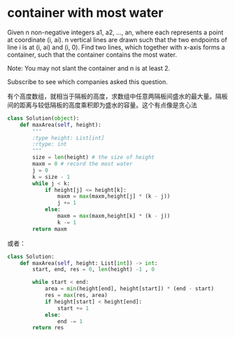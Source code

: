 # container with most water

Given n non-negative integers a1, a2, ..., an, where each represents a point at coordinate (i, ai). n vertical lines are drawn such that the two endpoints of line i is at (i, ai) and (i, 0). Find two lines, which together with x-axis forms a container, such that the container contains the most water.

Note: You may not slant the container and n is at least 2.

Subscribe to see which companies asked this question.

有个高度数组，就相当于隔板的高度，求数组中任意两隔板间盛水的最大量。隔板间的距离与较低隔板的高度乘积即为盛水的容量。这个有点像是贪心法

```python
class Solution(object):
    def maxArea(self, height):
        """
        :type height: List[int]
        :rtype: int
        """
        size = len(height) # the size of height
        maxm = 0 # record the most water
        j = 0
        k = size - 1
        while j < k:
            if height[j] <= height[k]:
                maxm = max(maxm,height[j] * (k - j))
                j += 1
            else:
                maxm = max(maxm,height[k] * (k - j))
                k -= 1
        return maxm
```

或者：

```python
class Solution:
    def maxArea(self, height: List[int]) -> int:
        start, end, res = 0, len(height) -1 , 0

        while start < end:
            area = min(height[end], height[start]) * (end - start)
            res = max(res, area)
            if height[start] < height[end]:
                start += 1
            else:
                end -= 1
        return res
```
